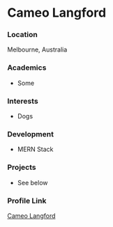 # Cameo Langford

### Location

Melbourne, Australia

### Academics

- Some

### Interests

- Dogs

### Development

- MERN Stack

### Projects

- See below

### Profile Link

[Cameo Langford](https://github.com/cameocodes)

